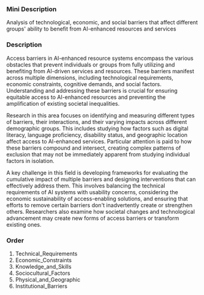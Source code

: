 ### Mini Description

Analysis of technological, economic, and social barriers that affect different groups' ability to benefit from AI-enhanced resources and services

### Description

Access barriers in AI-enhanced resource systems encompass the various obstacles that prevent individuals or groups from fully utilizing and benefiting from AI-driven services and resources. These barriers manifest across multiple dimensions, including technological requirements, economic constraints, cognitive demands, and social factors. Understanding and addressing these barriers is crucial for ensuring equitable access to AI-enhanced resources and preventing the amplification of existing societal inequalities.

Research in this area focuses on identifying and measuring different types of barriers, their interactions, and their varying impacts across different demographic groups. This includes studying how factors such as digital literacy, language proficiency, disability status, and geographic location affect access to AI-enhanced services. Particular attention is paid to how these barriers compound and intersect, creating complex patterns of exclusion that may not be immediately apparent from studying individual factors in isolation.

A key challenge in this field is developing frameworks for evaluating the cumulative impact of multiple barriers and designing interventions that can effectively address them. This involves balancing the technical requirements of AI systems with usability concerns, considering the economic sustainability of access-enabling solutions, and ensuring that efforts to remove certain barriers don't inadvertently create or strengthen others. Researchers also examine how societal changes and technological advancement may create new forms of access barriers or transform existing ones.

### Order

1. Technical_Requirements
2. Economic_Constraints
3. Knowledge_and_Skills
4. Sociocultural_Factors
5. Physical_and_Geographic
6. Institutional_Barriers
